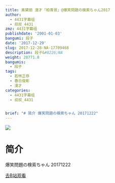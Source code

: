 ```yaml
---
title: 奥黛丽 漫才「柏青哥」@爆笑問題の検索ちゃん2017
author:
  - 4431字幕组
  - 叔叔_4431
zmz: 4431字幕组
publishdate: '2001-01-03'
bangumi: 段子
date: '2017-12-29'
slug: 2017-12-28-NA-17709468
description: 段子&#8226;NA
weight: 28771.0
bangumis:
  - 段子
tags:
  - 若林正恭
  - 春日俊彰
  - 漫才
categories:
  - 4431字幕组
  - 叔叔_4431


brief: "# 简介 爆笑問題の検索ちゃん 20171222"
---
```

![](https://i.imgur.com/SMxPFha.png)
# 简介  
爆笑問題の検索ちゃん 20171222  

[去B站观看](https://www.bilibili.com/video/av17709468/)
 
